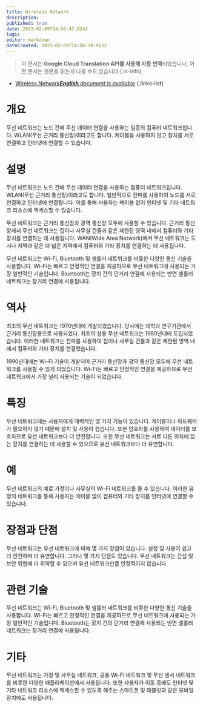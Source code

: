 ```yaml
---
title: Wireless Network
description: 
published: true
date: 2023-02-09T14:56:47.024Z
tags: 
editor: markdown
dateCreated: 2023-02-09T14:56:39.963Z
---
```


> 이 문서는 **Google Cloud Translation API를 사용해 자동 번역**되었습니다.
어떤 문서는 원문을 읽는게 나을 수도 있습니다.{.is-info}



- [Wireless Network***English** document is available*](/en/Knowledge-base/Dictionary/wireless-network)
{.links-list}


# 개요
무선 네트워크는 노드 간에 무선 데이터 연결을 사용하는 일종의 컴퓨터 네트워크입니다. WLAN(무선 근거리 통신망)이라고도 합니다. 케이블을 사용하지 않고 장치를 서로 연결하고 인터넷에 연결할 수 있습니다.

# 설명
무선 네트워크는 노드 간에 무선 데이터 연결을 사용하는 컴퓨터 네트워크입니다. WLAN(무선 근거리 통신망)이라고도 합니다. 일반적으로 전파를 사용하여 노드를 서로 연결하고 인터넷에 연결합니다. 이를 통해 사용자는 케이블 없이 인터넷 및 기타 네트워크 리소스에 액세스할 수 있습니다.

무선 네트워크는 근거리 통신망과 광역 통신망 모두에 사용할 수 있습니다. 근거리 통신망에서 무선 네트워크는 집이나 사무실 건물과 같은 제한된 영역 내에서 컴퓨터와 기타 장치를 연결하는 데 사용됩니다. WAN(Wide Area Network)에서 무선 네트워크는 도시나 지역과 같은 더 넓은 지역에서 컴퓨터와 기타 장치를 연결하는 데 사용됩니다.

무선 네트워크는 Wi-Fi, Bluetooth 및 셀룰러 네트워크를 비롯한 다양한 통신 기술을 사용합니다. Wi-Fi는 빠르고 안정적인 연결을 제공하므로 무선 네트워크에 사용되는 가장 일반적인 기술입니다. Bluetooth는 장치 간의 단거리 연결에 사용되는 반면 셀룰러 네트워크는 장거리 연결에 사용됩니다.

# 역사
최초의 무선 네트워크는 1970년대에 개발되었습니다. 당시에는 대학과 연구기관에서 근거리 통신망용으로 사용되었다. 최초의 상용 무선 네트워크는 1980년대에 도입되었습니다. 이러한 네트워크는 전파를 사용하여 집이나 사무실 건물과 같은 제한된 영역 내에서 컴퓨터와 기타 장치를 연결했습니다.

1990년대에는 Wi-Fi 기술이 개발되어 근거리 통신망과 광역 통신망 모두에 무선 네트워크를 사용할 수 있게 되었습니다. Wi-Fi는 빠르고 안정적인 연결을 제공하므로 무선 네트워크에서 가장 널리 사용되는 기술이 되었습니다.

# 특징
무선 네트워크에는 사용자에게 매력적인 몇 가지 기능이 있습니다. 케이블이나 하드웨어가 필요하지 않기 때문에 설치 및 사용이 쉽습니다. 또한 암호화를 사용하여 데이터를 보호하므로 유선 네트워크보다 더 안전합니다. 또한 무선 네트워크는 서로 다른 위치에 있는 장치를 연결하는 데 사용할 수 있으므로 유선 네트워크보다 더 유연합니다.

# 예
무선 네트워크의 예로 가정이나 사무실의 Wi-Fi 네트워크를 들 수 있습니다. 이러한 유형의 네트워크를 통해 사용자는 케이블 없이 컴퓨터와 기타 장치를 인터넷에 연결할 수 있습니다.

# 장점과 단점
무선 네트워크는 유선 네트워크에 비해 몇 가지 장점이 있습니다. 설정 및 사용이 쉽고 더 안전하며 더 유연합니다. 그러나 몇 가지 단점도 있습니다. 무선 네트워크는 간섭 및 보안 위협에 더 취약할 수 있으며 유선 네트워크만큼 안정적이지 않습니다.

# 관련 기술
무선 네트워크는 Wi-Fi, Bluetooth 및 셀룰러 네트워크를 비롯한 다양한 통신 기술을 사용합니다. Wi-Fi는 빠르고 안정적인 연결을 제공하므로 무선 네트워크에 사용되는 가장 일반적인 기술입니다. Bluetooth는 장치 간의 단거리 연결에 사용되는 반면 셀룰러 네트워크는 장거리 연결에 사용됩니다.

# 기타
무선 네트워크는 가정 및 사무실 네트워크, 공용 Wi-Fi 네트워크 및 무선 센서 네트워크를 비롯한 다양한 애플리케이션에서 사용됩니다. 또한 사용자가 이동 중에도 인터넷 및 기타 네트워크 리소스에 액세스할 수 있도록 해주는 스마트폰 및 태블릿과 같은 모바일 장치에도 사용됩니다.
